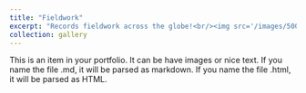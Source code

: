 ```yaml
---
title: "Fieldwork"
excerpt: "Records fieldwork across the globe!<br/><img src='/images/500x300.png' width='300' height='auto'>"
collection: gallery
---
```


This is an item in your portfolio. It can be have images or nice text. If you name the file .md, it will be parsed as markdown. If you name the file .html, it will be parsed as HTML. 
